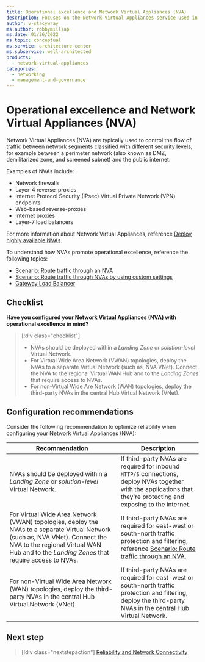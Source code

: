 ```yaml
---
title: Operational excellence and Network Virtual Appliances (NVA)
description: Focuses on the Network Virtual Appliances service used in the Networking solution to provide best-practice and configuration recommendations related to Operational excellence.
author: v-stacywray
ms.author: robbymillsap
ms.date: 01/26/2022
ms.topic: conceptual
ms.service: architecture-center
ms.subservice: well-architected
products:
  - network-virtual-appliances
categories:
  - networking
  - management-and-governance
---
```


# Operational excellence and Network Virtual Appliances (NVA)

Network Virtual Appliances (NVA) are typically used to control the flow of traffic between network segments classified with different security levels, for example between a perimeter network (also known as DMZ, demilitarized zone, and screened subnet) and the public internet.

Examples of NVAs include:

- Network firewalls
- Layer-4 reverse-proxies
- Internet Protocol Security (IPsec) Virtual Private Network (VPN) endpoints
- Web-based reverse-proxies
- Internet proxies
- Layer-7 load balancers

For more information about Network Virtual Appliances, reference [Deploy highly available NVAs](/azure/architecture/reference-architectures/dmz/nva-ha?tabs=cli).

To understand how NVAs promote operational excellence, reference the following topics:

- [Scenario: Route traffic through an NVA](/azure/virtual-wan/scenario-route-through-nva)
- [Scenario: Route traffic through NVAs by using custom settings](/azure/virtual-wan/scenario-route-through-nvas-custom)
- [Gateway Load Balancer](/azure/architecture/reference-architectures/dmz/nva-ha?tabs=cli#gateway-load-balancer)

## Checklist

**Have you configured your Network Virtual Appliances (NVA) with operational excellence in mind?**

> [!div class="checklist"]
> - NVAs should be deployed within a *Landing Zone* or *solution-level* Virtual Network.
> - For Virtual Wide Area Network (VWAN) topologies, deploy the NVAs to a separate Virtual Network (such as, NVA VNet). Connect the NVA to the regional Virtual WAN Hub and to the *Landing Zones* that require access to NVAs.
> - For non-Virtual Wide Are Network (WAN) topologies, deploy the third-party NVAs in the central Hub Virtual Network (VNet).

## Configuration recommendations

Consider the following recommendation to optimize reliability when configuring your Network Virtual Appliances (NVA):

|Recommendation|Description|
|--------------|-----------|
|NVAs should be deployed within a *Landing Zone* or *solution-level* Virtual Network.|If third-party NVAs are required for inbound `HTTP/S` connections, deploy NVAs together with the applications that they're protecting and exposing to the internet.|
|For Virtual Wide Area Network (VWAN) topologies, deploy the NVAs to a separate Virtual Network (such as, NVA VNet). Connect the NVA to the regional Virtual WAN Hub and to the *Landing Zones* that require access to NVAs.|If third-party NVAs are required for east-west or south-north traffic protection and filtering, reference [Scenario: Route traffic through an NVA](/azure/virtual-wan/scenario-route-through-nva).|
|For non-Virtual Wide Area Network (WAN) topologies, deploy the third-party NVAs in the central Hub Virtual Network (VNet).|If third-party NVAs are required for east-west or south-north traffic protection and filtering, deploy the third-party NVAs in the central Hub Virtual Network.|

## Next step

> [!div class="nextstepaction"]
> [Reliability and Network Connectivity](../network-connectivity/reliability.md)
